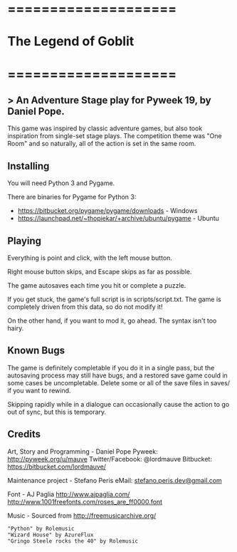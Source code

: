 # ====================
# The Legend of Goblit
# ====================

## > An Adventure Stage play for Pyweek 19, by Daniel Pope.

This game was inspired by classic adventure games, but also took inspiration
from single-set stage plays. The competition theme was "One Room" and so
naturally, all of the action is set in the same room.

Installing
----------

You will need Python 3 and Pygame.

There are binaries for Pygame for Python 3:

* https://bitbucket.org/pygame/pygame/downloads - Windows
* https://launchpad.net/~thopiekar/+archive/ubuntu/pygame - Ubuntu

Playing
-------

Everything is point and click, with the left mouse button.

Right mouse button skips, and Escape skips as far as possible.

The game autosaves each time you hit or complete a puzzle.

If you get stuck, the game's full script is in scripts/script.txt. The game
is completely driven from this data, so do not modify it!

On the other hand, if you want to mod it, go ahead. The syntax isn't too
hairy.

Known Bugs
----------

The game is definitely completable if you do it in a single pass, but the
autosaving process may still have bugs, and a restored save game could in some
cases be uncompletable. Delete some or all of the save files in saves/ if you
want to rewind.

Skipping rapidly while in a dialogue can occasionally cause the action to go
out of sync, but this is temporary.

Credits
-------

Art, Story and Programming -
    Daniel Pope
    Pyweek: http://pyweek.org/u/mauve
    Twitter/Facebook: @lordmauve
    Bitbucket: https://bitbucket.com/lordmauve/
    
Maintenance project -
    Stefano Peris
    eMail: stefano.peris.dev@gmail.com

Font -
    AJ Paglia
    http://www.ajpaglia.com/
    http://www.1001freefonts.com/roses_are_ff0000.font

Music -
    Sourced from http://freemusicarchive.org/

    "Python" by Rolemusic
    "Wizard House" by AzureFlux
    "Gringo Steele rocks the 40" by Rolemusic
